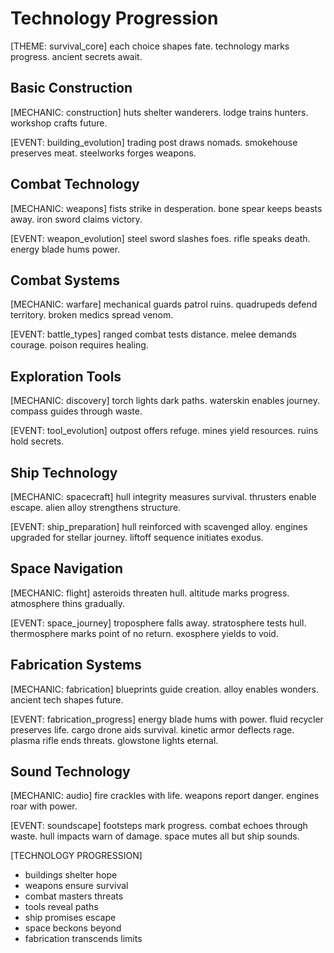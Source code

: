 # Technology Progression

[THEME: survival_core]
each choice shapes fate.
technology marks progress.
ancient secrets await.

## Basic Construction
[MECHANIC: construction]
huts shelter wanderers.
lodge trains hunters.
workshop crafts future.

[EVENT: building_evolution]
trading post draws nomads.
smokehouse preserves meat.
steelworks forges weapons.

## Combat Technology
[MECHANIC: weapons]
fists strike in desperation.
bone spear keeps beasts away.
iron sword claims victory.

[EVENT: weapon_evolution]
steel sword slashes foes.
rifle speaks death.
energy blade hums power.

## Combat Systems
[MECHANIC: warfare]
mechanical guards patrol ruins.
quadrupeds defend territory.
broken medics spread venom.

[EVENT: battle_types]
ranged combat tests distance.
melee demands courage.
poison requires healing.

## Exploration Tools
[MECHANIC: discovery]
torch lights dark paths.
waterskin enables journey.
compass guides through waste.

[EVENT: tool_evolution]
outpost offers refuge.
mines yield resources.
ruins hold secrets.

## Ship Technology
[MECHANIC: spacecraft]
hull integrity measures survival.
thrusters enable escape.
alien alloy strengthens structure.

[EVENT: ship_preparation]
hull reinforced with scavenged alloy.
engines upgraded for stellar journey.
liftoff sequence initiates exodus.

## Space Navigation
[MECHANIC: flight]
asteroids threaten hull.
altitude marks progress.
atmosphere thins gradually.

[EVENT: space_journey]
troposphere falls away.
stratosphere tests hull.
thermosphere marks point of no return.
exosphere yields to void.

## Fabrication Systems
[MECHANIC: fabrication]
blueprints guide creation.
alloy enables wonders.
ancient tech shapes future.

[EVENT: fabrication_progress]
energy blade hums with power.
fluid recycler preserves life.
cargo drone aids survival.
kinetic armor deflects rage.
plasma rifle ends threats.
glowstone lights eternal.

## Sound Technology
[MECHANIC: audio]
fire crackles with life.
weapons report danger.
engines roar with power.

[EVENT: soundscape]
footsteps mark progress.
combat echoes through waste.
hull impacts warn of damage.
space mutes all but ship sounds.

[TECHNOLOGY PROGRESSION]
- buildings shelter hope
- weapons ensure survival
- combat masters threats
- tools reveal paths
- ship promises escape
- space beckons beyond
- fabrication transcends limits 